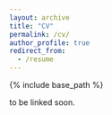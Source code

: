 ```yaml
---
layout: archive
title: "CV"
permalink: /cv/
author_profile: true
redirect_from:
  - /resume
---
```


{% include base_path %}

to be linked soon.
